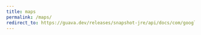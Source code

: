 ```yaml
---
title: maps
permalink: /maps/
redirect_to: https://guava.dev/releases/snapshot-jre/api/docs/com/google/common/collect/Maps.html
---
```

